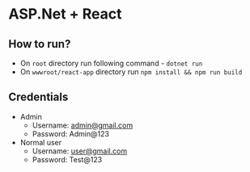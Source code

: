 # ASP.Net + React

## How to run?
- On `root` directory run following command - `dotnet run`
- On `wwwroot/react-app` directory run `npm install && npm run build`

## Credentials
- Admin
  - Username: admin@gmail.com
  - Password: Admin@123
- Normal user
  - Username: user@gmail.com
  - Password: Test@123

